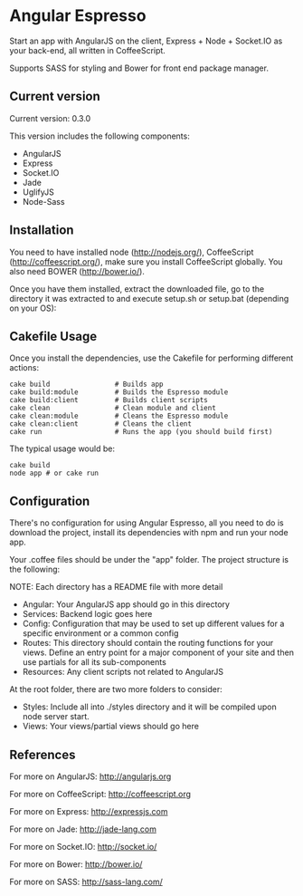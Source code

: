 # Angular Espresso

Start an app with AngularJS on the client, Express + Node + Socket.IO as your back-end, all written in CoffeeScript.

Supports SASS for styling and Bower for front end package manager.

## Current version

Current version: 0.3.0

This version includes the following components:

* AngularJS 
* Express 
* Socket.IO 
* Jade 
* UglifyJS 
* Node-Sass

## Installation

You need to have installed node (http://nodejs.org/), CoffeeScript (http://coffeescript.org/), make sure
you install CoffeeScript globally. You also need BOWER (http://bower.io/).

Once you have them installed, extract the downloaded file, go to the directory it was extracted to and execute
setup.sh or setup.bat (depending on your OS):

## Cakefile Usage

Once you install the dependencies, use the Cakefile for performing different actions:
```
cake build                # Builds app
cake build:module         # Builds the Espresso module
cake build:client         # Builds client scripts
cake clean                # Clean module and client
cake clean:module         # Cleans the Espresso module
cake clean:client         # Cleans the client
cake run                  # Runs the app (you should build first)
```
The typical usage would be:
```
cake build
node app # or cake run
```
## Configuration

There's no configuration for using Angular Espresso, all you need to do is download the project, install its
dependencies with npm and run your node app.

Your .coffee files should be under the "app" folder. The project structure is the following:

NOTE: Each directory has a README file with more detail

* Angular: Your AngularJS app should go in this directory
* Services: Backend logic goes here
* Config: Configuration that may be used to set up different values for a specific environment or a common config
* Routes: This directory should contain the routing functions for your views. Define an entry point for a major
component of your site and then use partials for all its sub-components
* Resources: Any client scripts not related to AngularJS

At the root folder, there are two more folders to consider:

* Styles: Include all into ./styles directory and it will be compiled upon node server start. 
* Views: Your views/partial views should go here

## References

For more on AngularJS: http://angularjs.org

For more on CoffeeScript: http://coffeescript.org

For more on Express: http://expressjs.com

For more on Jade: http://jade-lang.com

For more on Socket.IO: http://socket.io/

For more on Bower: http://bower.io/

For more on SASS: http://sass-lang.com/